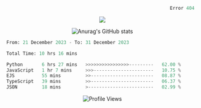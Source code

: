 ```python
                                                            Error 404   :(
```

<p align="center">
  <a href="https://skillicons.dev">
    <img src="https://skillicons.dev/icons?i=py,ts,rust,java" />
  </a>
</p>

<p align="center">
  <img alt="Anurag's GitHub stats" src="https://github-readme-stats.vercel.app/api?username=Kernel-rb&show_icons=true&theme=tokyonight">
</p>



<!--START_SECTION:waka-->

```python
From: 21 December 2023 - To: 31 December 2023

Total Time: 10 hrs 16 mins

Python       6 hrs 27 mins   >>>>>>>>>>>>>>>>---------   62.00 %
JavaScript   1 hr 7 mins     >>>----------------------   10.75 %
EJS          55 mins         >>-----------------------   08.87 %
TypeScript   39 mins         >>-----------------------   06.37 %
JSON         18 mins         >------------------------   02.99 %
```

<!--END_SECTION:waka-->


<div align="center">
  <img src="https://komarev.com/ghpvc/?username=Kernel-rb&label=PROFILE+VIEWS" alt="Profile Views">
</div>
